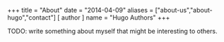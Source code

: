 +++
title = "About"
date = "2014-04-09"
aliases = ["about-us","about-hugo","contact"]
[ author ]
  name = "Hugo Authors"
+++

TODO: write something about myself that might be interesting to others.